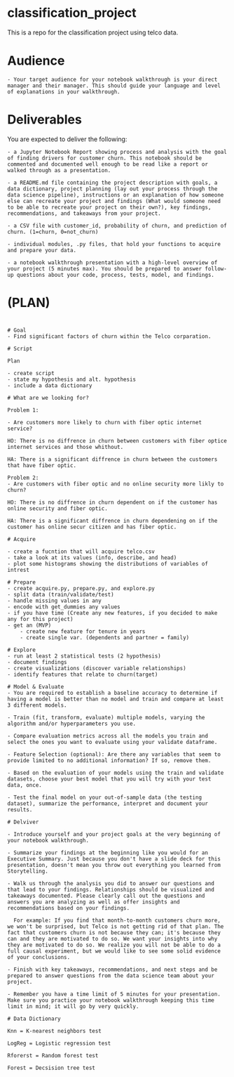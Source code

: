# classification_project

This is a repo for the classification project using telco data.

# Audience

    - Your target audience for your notebook walkthrough is your direct manager and their manager. This should guide your language and level of explanations in your walkthrough.

# Deliverables

You are expected to deliver the following:

    - a Jupyter Notebook Report showing process and analysis with the goal of finding drivers for customer churn. This notebook should be commented and documented well enough to be read like a report or walked through as a presentation.

    - a README.md file containing the project description with goals, a data dictionary, project planning (lay out your process through the data science pipeline), instructions or an explanation of how someone else can recreate your project and findings (What would someone need to be able to recreate your project on their own?), key findings, recommendations, and takeaways from your project.

    - a CSV file with customer_id, probability of churn, and prediction of churn. (1=churn, 0=not_churn)

    - individual modules, .py files, that hold your functions to acquire and prepare your data.

    - a notebook walkthrough presentation with a high-level overview of your project (5 minutes max). You should be prepared to answer follow-up questions about your code, process, tests, model, and findings.

# (__PLAN__)
#
~~~~~~~~~~~~~~~~~~~~~~~~~~~~~~~~~~~~~~~~~~~~~~~~~~~~~~~~~~~
# Goal
- Find significant factors of churn within the Telco corparation.

# Script

Plan

- create script
- state my hypothesis and alt. hypothesis
- include a data dictionary

# What are we looking for?

Problem 1:

- Are customers more likely to churn with fiber optic internet service?

HO: There is no diffrence in churn between customers with fiber optice internet services and those whithout.

HA: There is a significant diffrence in churn between the customers that have fiber optic.

Problem 2:
- Are customers with fiber optic and no online security more likly to churn?

HO: There is no diffrence in churn dependent on if the customer has online security and fiber optic.

HA: There is a significant diffrence in churn dependening on if the customer has online secur citizen and has fiber optic.

# Acquire

- create a fucntion that will acquire telco.csv
- take a look at its values (info, describe, and head)
- plot some histograms showing the distributions of variables of intrest

# Prepare
- create acquire.py, prepare.py, and explore.py
- split data (train/validate/test)
- handle missing values in any
- encode with get_dummies any values
- if you have time (Create any new features, if you decided to make any for this project)
- get an (MVP)
    - create new feature for tenure in years
    - create single var. (dependents and partner = family)

# Explore
- run at least 2 statistical tests (2 hypothesis)
- document findings
- create visualizations (discover variable relationships)
- identify features that relate to churn(target)

# Model & Evaluate
- You are required to establish a baseline accuracy to determine if having a model is better than no model and train and compare at least 3 different models.

- Train (fit, transform, evaluate) multiple models, varying the algorithm and/or hyperparameters you use.

- Compare evaluation metrics across all the models you train and select the ones you want to evaluate using your validate dataframe.

- Feature Selection (optional): Are there any variables that seem to provide limited to no additional information? If so, remove them.

- Based on the evaluation of your models using the train and validate datasets, choose your best model that you will try with your test data, once.

- Test the final model on your out-of-sample data (the testing dataset), summarize the performance, interpret and document your results.

# Delviver

- Introduce yourself and your project goals at the very beginning of your notebook walkthrough.

- Summarize your findings at the beginning like you would for an Executive Summary. Just because you don't have a slide deck for this presentation, doesn't mean you throw out everything you learned from Storytelling.

- Walk us through the analysis you did to answer our questions and that lead to your findings. Relationships should be visualized and takeaways documented. Please clearly call out the questions and answers you are analyzing as well as offer insights and recommendations based on your findings.

  For example: If you find that month-to-month customers churn more, we won't be surprised, but Telco is not getting rid of that plan. The fact that customers churn is not because they can; it's because they can and they are motivated to do so. We want your insights into why they are motivated to do so. We realize you will not be able to do a full causal experiment, but we would like to see some solid evidence of your conclusions.

- Finish with key takeaways, recommendations, and next steps and be prepared to answer questions from the data science team about your project.

- Remember you have a time limit of 5 minutes for your presentation. Make sure you practice your notebook walkthrough keeping this time limit in mind; it will go by very quickly.

# Data Dictionary

Knn = K-nearest neighbors test

LogReg = Logistic regression test

Rforerst = Random forest test

Forest = Decsision tree test
